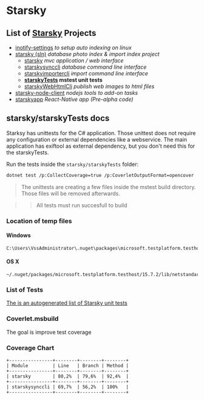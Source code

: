 # Starsky
## List of [Starsky](../../readme.md) Projects
 * [inotify-settings](../../inotify-settings/readme.md) _to setup auto indexing on linux_
 * [starsky (sln)](../../starsky/readme.md) _database photo index & import index project_
    * [starsky](../../starsky/starsky/readme.md)  _mvc application / web interface_
    * [starskysynccli](../../starsky/starskysynccli/readme.md)  _database command line interface_
    * [starskyimportercli](../../starsky/starskyimportercli/readme.md)  _import command line interface_
    * __[starskyTests](../../starsky/starskyTests/readme.md)  mstest unit tests__
    * [starskyWebHtmlCli](../../starsky/starskywebhtmlcli/readme.md)  _publish web images to html files_
 * [starsky-node-client](../../starsky-node-client/readme.md) _nodejs tools to add-on tasks_
 * [starskyapp](../../starskyapp/readme.md) _React-Native app (Pre-alpha code)_

## starsky/starskyTests docs

Starksy has unittests for the C# application.
Those unittest does not require any configuration or external dependencies like a webservice.
The main application has exiftool as external dependency, but you don't need this for the starskyTests.

Run the tests inside the `starsky/starskyTests` folder:
```sh
dotnet test /p:CollectCoverage=true /p:CoverletOutputFormat=opencover
```
> The unittests are creating a few files inside the mstest build directory. Those files will be removed afterwards.

>> All tests must run succesfull to build

### Location of temp files
#### Windows
```
C:\Users\VssAdministrator\.nuget\packages\microsoft.testplatform.testhost\15.7.2\lib\netstandard1.5\
```

#### OS X
```
~/.nuget/packages/microsoft.testplatform.testhost/15.7.2/lib/netstandard1.5/
```

### List of Tests
[The is an autogenerated list of Starsky unit tests ](readme-listoftests.md)

### Coverlet.msbuild
The goal is improve test coverage

### Coverage Chart
```
+----------------+--------+--------+--------+
| Module         | Line   | Branch | Method |
+----------------+--------+--------+--------+
| starsky        | 80,2%  | 79,6%  | 92,4%  |
+----------------+--------+--------+--------+
| starskysynccli | 69,7%  | 56,2%  | 100%   |
+----------------+--------+--------+--------+
```
